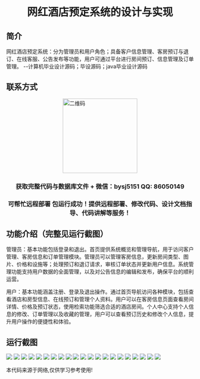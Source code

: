 <p><h1 align="center">网红酒店预定系统的设计与实现</h1></p>

## 简介
网红酒店预定系统：分为管理员和用户角色；具备客户信息管理、客房预订与退订、在线客服、公告发布等功能，用户可通过平台进行房间预订、信息管理及订单管理。    --计算机毕业设计源码；毕设源码；java毕业设计源码


## 联系方式
<img src="https://bs-1329754181.cos.ap-shanghai.myqcloud.com/wx.jpg" alt="二维码" style="display: block; margin: 0 auto;" width="200px">
<p><h3 align="center">获取完整代码与数据库文件 + 微信：bysj5151 QQ: 86050149</h3></p>
<p><h3 align="center">可帮忙远程部署 包运行成功！提供远程部署、修改代码、设计文档指导、代码讲解等服务！</h3></p>

## 功能介绍（完整见运行截图）
管理员：基本功能包括登录和退出。首页提供系统概览和管理导航，用于访问客户管理、客房信息和订单管理模块。管理员可以管理客房信息，更新房间类型、图片、价格和设施等；处理预订和退订请求，审核订单状态并更新用户信息。系统管理功能支持用户数据的全面管理，以及对公告信息的编辑和发布，确保平台的顺利运营。

用户：基本功能涵盖注册、登录及退出操作。通过首页导航访问各种模块，包括查看酒店和房型信息、在线预订和管理个人资料。用户可以在客房信息页面查看房间详情、价格及预订状态，使用检索功能筛选合适的酒店房间。个人中心支持个人信息的修改、订单管理以及收藏的管理，用户可以查看预订历史和修改个人信息，提升用户操作的便捷性和体验。


## 运行截图
![](https://bs-1329754181.cos.ap-shanghai.myqcloud.com/ssm/WelfareHotelBookingSystem/img/001.jpg)
![](https://bs-1329754181.cos.ap-shanghai.myqcloud.com/ssm/WelfareHotelBookingSystem/img/002.jpg)
![](https://bs-1329754181.cos.ap-shanghai.myqcloud.com/ssm/WelfareHotelBookingSystem/img/003.jpg)
![](https://bs-1329754181.cos.ap-shanghai.myqcloud.com/ssm/WelfareHotelBookingSystem/img/004.jpg)
![](https://bs-1329754181.cos.ap-shanghai.myqcloud.com/ssm/WelfareHotelBookingSystem/img/005.jpg)
![](https://bs-1329754181.cos.ap-shanghai.myqcloud.com/ssm/WelfareHotelBookingSystem/img/006.jpg)
![](https://bs-1329754181.cos.ap-shanghai.myqcloud.com/ssm/WelfareHotelBookingSystem/img/007.jpg)
![](https://bs-1329754181.cos.ap-shanghai.myqcloud.com/ssm/WelfareHotelBookingSystem/img/008.jpg)
![](https://bs-1329754181.cos.ap-shanghai.myqcloud.com/ssm/WelfareHotelBookingSystem/img/009.jpg)
![](https://bs-1329754181.cos.ap-shanghai.myqcloud.com/ssm/WelfareHotelBookingSystem/img/010.jpg)
![](https://bs-1329754181.cos.ap-shanghai.myqcloud.com/ssm/WelfareHotelBookingSystem/img/011.jpg)
![](https://bs-1329754181.cos.ap-shanghai.myqcloud.com/ssm/WelfareHotelBookingSystem/img/012.jpg)
![](https://bs-1329754181.cos.ap-shanghai.myqcloud.com/ssm/WelfareHotelBookingSystem/img/013.jpg)
![](https://bs-1329754181.cos.ap-shanghai.myqcloud.com/ssm/WelfareHotelBookingSystem/img/014.jpg)
![](https://bs-1329754181.cos.ap-shanghai.myqcloud.com/ssm/WelfareHotelBookingSystem/img/015.jpg)
![](https://bs-1329754181.cos.ap-shanghai.myqcloud.com/ssm/WelfareHotelBookingSystem/img/016.jpg)
![](https://bs-1329754181.cos.ap-shanghai.myqcloud.com/ssm/WelfareHotelBookingSystem/img/017.jpg)
![](https://bs-1329754181.cos.ap-shanghai.myqcloud.com/ssm/WelfareHotelBookingSystem/img/018.jpg)
![](https://bs-1329754181.cos.ap-shanghai.myqcloud.com/ssm/WelfareHotelBookingSystem/img/019.jpg)
![](https://bs-1329754181.cos.ap-shanghai.myqcloud.com/ssm/WelfareHotelBookingSystem/img/020.jpg)
![](https://bs-1329754181.cos.ap-shanghai.myqcloud.com/ssm/WelfareHotelBookingSystem/img/021.jpg)

<p>本代码来源于网络,仅供学习参考使用!</p>
